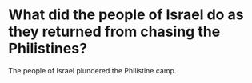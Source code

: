 # What did the people of Israel do as they returned from chasing the Philistines?

The people of Israel plundered the Philistine camp.
